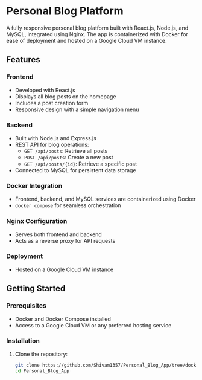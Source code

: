 # Personal Blog Platform  

A fully responsive personal blog platform built with React.js, Node.js, and MySQL, integrated using Nginx. The app is containerized with Docker for ease of deployment and hosted on a Google Cloud VM instance.  

## Features  

### Frontend  
- Developed with React.js  
- Displays all blog posts on the homepage  
- Includes a post creation form  
- Responsive design with a simple navigation menu  

### Backend  
- Built with Node.js and Express.js  
- REST API for blog operations:  
  - `GET /api/posts`: Retrieve all posts  
  - `POST /api/posts`: Create a new post  
  - `GET /api/posts/{id}`: Retrieve a specific post  
- Connected to MySQL for persistent data storage  

### Docker Integration  
- Frontend, backend, and MySQL services are containerized using Docker  
- `docker compose` for seamless orchestration  

### Nginx Configuration  
- Serves both frontend and backend  
- Acts as a reverse proxy for API requests  

### Deployment  
- Hosted on a Google Cloud VM instance

## Getting Started  

### Prerequisites  
- Docker and Docker Compose installed  
- Access to a Google Cloud VM or any preferred hosting service  

### Installation  

1. Clone the repository:  
   ```bash  
   git clone https://github.com/Shivam1357/Personal_Blog_App/tree/docker_code
   cd Personal_Blog_App
